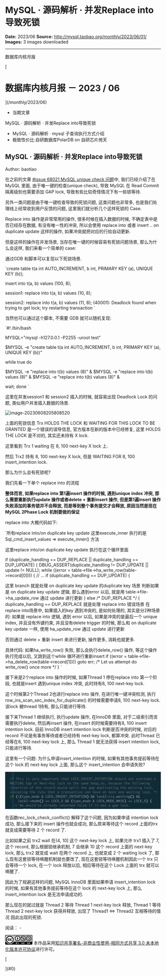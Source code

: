 # MySQL · 源码解析 · 并发Replace into导致死锁

**Date:** 2023/06
**Source:** http://mysql.taobao.org/monthly/2023/06/01/
**Images:** 3 images downloaded

---

数据库内核月报

 [
 # 数据库内核月报 － 2023 / 06
 ](/monthly/2023/06)

 * 当期文章

 MySQL · 源码解析 · 并发Replace into导致死锁
* MySQL · 源码解析 · mysql 子查询执行方式介绍
* 极致性价比:自研数据库PolarDB on 自研芯片倚天

 ## MySQL · 源码解析 · 并发Replace into导致死锁 
 Author: baotiao 

 在之前的文章 [#issue 68021 MySQL unique check 问题](https://zhuanlan.zhihu.com/p/503880736)中, 我们已经介绍了在 MySQL 里面, 由于唯一键的检查(unique check), 导致 MySQL 在 Read Commit 隔离级别也需要添加 GAP lock, 导致有些比较奇怪情况下有一些锁等待.

另外一类问题是由于唯一键检查导致的死锁问题, 这类问题也非常多, 也是我们处理线上经常收到用户反馈的问题, 这里我们就分析几个这样死锁的 Case.

Replace into 操作是非常常用的操作, 很多时候在插入数据的时候, 不确定表中是否已经存在数据, 有没有唯一性的冲突, 所以会使用 replace into 或者 insert .. on duplicate update 这样的操作, 如果冲突就把对应的行给自动更新.

但是这样的操作在并发场景, 当存在唯一键的时候容易有死锁问题场景, 那么为什么会这样, 我们来看一个简单的 case:

通过GDB 和脚本可以复现以下死锁场景.

`create table t(a int AUTO_INCREMENT, b int, PRIMARY KEY (a), UNIQUE KEY (b));

insert into t(a, b) values (100, 8);
 
session1:
replace into t(a, b) values (10, 8);

session2:
replace into t(a, b) values (11, 8);
(40001): Deadlock found when trying to get lock; try restarting transaction
`

当然也可以通过这个脚本, 不需要 GDB 就可以随机复现:

`#! /bin/bash

MYSQL="mysql -h127.0.0.1 -P2255 -uroot test"

$MYSQL -e "create table t(a int AUTO_INCREMENT, b int, PRIMARY KEY (a), UNIQUE KEY (b))"

while true
do

 $MYSQL -e "replace into t(b) values (8)" &
 $MYSQL -e "replace into t(b) values (8)" &
 $MYSQL -e "replace into t(b) values (8)" &

 wait;
done
`

这里在并发session1 和 session2 插入的时候, 就容易出现 Deadlock Lock 的问题, 类似用户并发插入数据的场景.

![image-20230608205808520](.img/980a500df849_image-20230608205808520.png)

上面的死锁信息 Trx HOLDS THE LOCK 和 WAITING FOR THIS LOCK TO BE GRANTED 是一个错误的误导信息, 官方版本在新的版本中已经修复, 这里 HOLDS THE LOCK 是不对的, 其实还未持有 X lock.

这里看到 Trx 1 waiting 在 8, 100 next-key X lock 上.

然后 Trx2 持有 8, 100 next-key X lock, 但是 WAITING FOR 8, 100 insert_intention lock.

那么为什么会有死锁呢?

我们先看一下单个 replace into 的流程

**整体而言, 如果replace into 第1遍insert 操作的时候, 遇到unique index 冲突, 那么需要重新执行update 操作或者delete + 重新insert 操作, 但是第1遍insert 操作失败添加的事务锁并不会释放, 而是等到整个事务提交才会释放, 原因当然是现在MySQL 2Phase Lock 机制要做的保证**

replace into 大概代码如下:

`所有replace into/on duplicate key update 这里execute_inner 执行的是Sql_cmd_insert_values => execute_inner() 方法

这里replace into/on duplicate key update 执行在这个循环里面

 if (duplicate_handling == DUP_REPLACE || duplicate_handling == DUP_UPDATE) {
 DBUG_ASSERT(duplicate_handling != DUP_UPDATE || update != NULL);
 while ((error = table->file->ha_write_row(table->record[0]))) {
 // ...
 if (duplicate_handling == DUP_UPDATE) {

 这里 branch 就是处理 on duplicate key update 的duplicate key 场景
 判断如果是 on duplicate key update 逻辑, 那么遇到error 以后, 就是用 table->file->ha_update_row 通过 update 进行更新
 } else /* DUP_REPLACE */ {
 duplicate_handling == DUP_REPLACE 就是处理 replace into 错误场景
 在replace into场景中, 如果插入的key 遇到冲突的, 是如何处理的, 其实是分2种场景的:
 如果是 replace into 逻辑, 遇到 error 以后, 如果是冲突的是最后一个 unique index, 并且没有外键约束, 并且没有delete trigger 的时候, 那么和 on duplicate key update 一样, 使用 ha_update_row 通过 update 进行更新

 否则通过 delete + 重新 insert 来进行更新, 操作更多, 消耗也就更多.

 具体代码:
 如果ha_write_row() 失败, 那么会执行delete_row() 操作, 等这个操作执行完成以后, 又跳到这个while 循环进行重新insert
 if ((error = table->file->ha_delete_row(table->record[1]))) goto err;
 /* Let us attempt do write_row() once more */
 }
`

接下来是2个replace into 操作的时候, 如果Thread 1 停在replace into 第一个阶段, 也就是insert 遇到unique index 冲突, 此时持有8, 100 next-key lock.

这个时候第2个Thread 2也进行replace into 操作, 在进行唯一键冲突检测, 执行row_ins_scan_sec_index_for_duplicate() 的时候需要申请8, 100 next-key lock. 该lock 被thread 1持有, 那么只能进行等待.

接下来Thread 1 继续执行, 执行update 操作, 在InnoDB 里面, 对于二级索引而言需要执行delete, 然后再insert 操作, 在insert 的时候需要持有8, 100 insert intention lock. 目前 InnoDB insert intention lock 判断是否冲突的时候, 对应的 record 不论是有事务等待或者已经持有 next-key lock, 都算冲突. 此时Thread 已经等在8, 100 next-key lock 上, 那么 Thread 1 就无法获得 insert intention lock, 只能进行等待.

这里有一个问题: 为什么申请insert_intention 的时候, 如果有其他事务提前等待在这个 lock 的 next-key lock 上面, 那么这个 insert_intention 会申请失败?

![image-20230611025844248](.img/ee3c361328ef_image-20230611025844248.png)

在函数rec_lock_check_conflict() 解释了这个问题, 因为如果申请 intention lock 成功, 那么接下来的 insert 操作也就会成功, 那么原来等待这个 record 上面的trx 就变成需要等待 2 个 record 了.

比如如果之前 trx2 wait 在(4, 10] 这个 next-key lock 上, 如果允许 trx1 插入了 7,这个 record, 那么根据锁继承机制, 7 会继承 10 这个 record 上面的 next-key lock, 那么 trx2 就变成 wait 在两个 record 上, 也就变成 2 个 waiting lock 了, 那么现有这套锁等待唤醒机制就也要改了, 现在这套锁等待唤醒机制因此一个 trx 只会等待一个 lock, 在一个 lock 释放以后, 相应等待在这个 Lock 上面的 trx 就可以唤醒了.

因此为了规避这样的问题, MySQL InnoDB 里面如果申请 insert_intention lock 的时候, 如果有其他事务提前等待在这个 lock 的 next-key lock 上, 那么 insert_intention lock 是无法申请成功的.

那么现在的就过就是 Thread 2 等待 Thread 1 next-key lock 释放, Thread 1 等待 Thread 2 next-key lock 获得并释放, 出现了 Thread1 <=> Thread2 互相等待的情况 因此出现的死锁.

 阅读： - 

[![知识共享许可协议](.img/8232d49bd3e9_88x31.png)](http://creativecommons.org/licenses/by-nc-sa/3.0/)
本作品采用[知识共享署名-非商业性使用-相同方式共享 3.0 未本地化版本许可协议](http://creativecommons.org/licenses/by-nc-sa/3.0/)进行许可。

 [

 ](#0)
